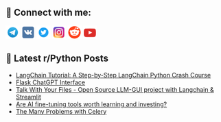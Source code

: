 ## 🔎 Connect with me:
[<img src="https://github.com/bullbesh/bullbesh/blob/main/images/Telegram.png" width="32" height="32" />](https://t.me/bullbesh)
[<img src="https://github.com/bullbesh/bullbesh/blob/main/images/VK.png" width="32" height="32" />](https://vk.com/bullbesh)
[<img src="https://github.com/bullbesh/bullbesh/blob/main/images/Twitter.png" width="32" height="32" />](https://twitter.com/bullbesh1)
[<img src="https://github.com/bullbesh/bullbesh/blob/main/images/Instagram.png" width="32" height="32" />](https://www.instagram.com/bullbesh)
[<img src="https://github.com/bullbesh/bullbesh/blob/main/images/Reddit.png" width="32" height="32" />](https://www.reddit.com/user/bullbesh)
[<img src="https://github.com/bullbesh/bullbesh/blob/main/images/YouTube.png" width="32" height="32" />](https://www.youtube.com/channel/UCtfjRs6uzgq5mfm8S06WTcg)

## 📕 Latest r/Python Posts
<!-- BLOG-POST-LIST:START -->
- [LangChain Tutorial: A Step-by-Step LangChain Python Crash Course](https://www.reddit.com/r/Python/comments/13owmh3/langchain_tutorial_a_stepbystep_langchain_python/)
- [Flask ChatGPT Interface](https://www.reddit.com/r/Python/comments/13ovgfn/flask_chatgpt_interface/)
- [Talk With Your Files - Open Source LLM-GUI project with Langchain &amp; Streamlit](https://www.reddit.com/r/Python/comments/13ov4uj/talk_with_your_files_open_source_llmgui_project/)
- [Are AI fine-tuning tools worth learning and investing?](https://www.reddit.com/r/Python/comments/13otmiw/are_ai_finetuning_tools_worth_learning_and/)
- [The Many Problems with Celery](https://www.reddit.com/r/Python/comments/13othrq/the_many_problems_with_celery/)
<!-- BLOG-POST-LIST:END -->

